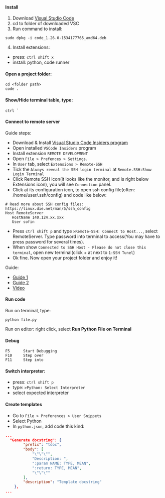 
#### Install
1. Download [Visual Studio Code](https://code.visualstudio.com/)
2. cd to folder of downloaded VSC
3. Run command to install: 
```commandline
sudo dpkg -i code_1.26.0-1534177765_amd64.deb
```
4. Install extensions:
- press: `ctrl shift x`
- install: python, code runner

#### Open a project folder:
```commandline
cd <folder path>
code .
```

#### Show/Hide terminal table, type:
```
ctrl `
```

#### Connect to remote server
Guide steps:
 - Download & Install [Visual Studio Code Insiders program](https://code.visualstudio.com/insiders/)
 - Open installed `VSCode Insiders` program
 - Install extension `REMOTE DEVELOPMENT`
 - Open `File > Prefences > Settings`. 
 - In `User` tab, select `Extensions > Remote-SSH`
 - Tick the `Always reveal the SSH login terminal` at `Remote.SSH:Show Login Terminal`
 - Click Remote SSH icon(it looks like the monitor, and is right below Extensions icon), you will see `Connection` panel.
 - Click at its configuration icon, to open ssh config file(often: /home/user/.ssh/config) and code like below:
 ```
 # Read more about SSH config files: https://linux.die.net/man/5/ssh_config
Host RemoteServer
    HostName 140.124.xx.xxx
    User sofin
 ```
 - Press `ctrl shift p` and type `>Remote-SSH: Connect to Host...`, select RemoteServer. Type password into terminal to access(You may have to press password for several times).
 - When show `Connected to SSH Host - Please do not close this terminal`, open new terminal(click + at next to `1:SSH Tunel`)
 - Ok fine. Now open your project folder and enjoy it!

Guide:
 - [Guide 1](https://code.visualstudio.com/blogs/2019/05/02/remote-development#_get-started)
 - [Guide 2](https://code.visualstudio.com/docs/remote/ssh)
 - [Video](https://www.youtube.com/watch?v=rh1Ag41J6IA)


#### Run code
Run on terminal, type:
```commandline
python file.py
```

Run on editor: right click, select **Run Python File on Terminal**

#### Debug
```
F5      Start Debugging
F10     Step over
F11     Step into
```

#### Switch interpreter:
- press: `ctrl shift p`
- type: `>Python: Select Interpreter`
- select expected interpreter

#### Create templates
- Go to `File > Preferences > User Snippets`
- Select Python
- In `python.json`, add code this kind:
```json
...
  "Generate docstring": {
		"prefix": "tdoc",
		"body": [
			"\"\"\"",
			"Description: ",
			":param NAME: TYPE, MEAN",
			":return: TYPE, MEAN",
			"\"\"\""
		],
		"description": "Template docstring"
	},
...
```
